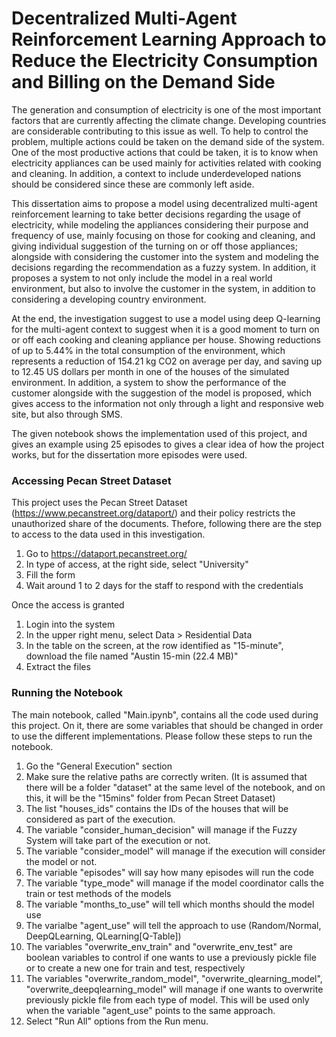 # Decentralized Multi-Agent Reinforcement Learning Approach to Reduce the Electricity Consumption and Billing on the Demand Side

The generation and consumption of electricity is one of the most important factors that are currently affecting the climate change. Developing countries are considerable contributing to this issue as well. To help to control the problem, multiple actions could be taken on the demand side of the system. One of the most productive actions that could be taken, it is to know when electricity appliances can be used mainly for activities related with cooking and cleaning. In addition, a context to include underdeveloped nations should be considered since these are commonly left aside. 

This dissertation aims to propose a model using decentralized multi-agent reinforcement learning to take better decisions regarding the usage of electricity, while modeling the appliances considering their purpose and frequency of use, mainly focusing on those for cooking and cleaning, and giving individual suggestion of the turning on or off those appliances; alongside with considering the customer into the system and modeling the decisions regarding the recommendation as a fuzzy system. In addition, it proposes a system to not only include the model in a real world environment, but also to involve the customer in the system, in addition to considering a developing country environment. 

At the end, the investigation suggest to use a model using deep Q-learning for the multi-agent context to suggest when it is a good moment to turn on or off each cooking and cleaning appliance per house. Showing reductions of up to 5.44\% in the total consumption of the environment, which represents a reduction of 154.21 kg CO2 on average per day, and saving up to 12.45 US dollars per month in one of the houses of the simulated environment. In addition, a system to show the performance of the customer alongside with the suggestion of the model is proposed, which gives access to the information not only through a light and responsive web site, but also through SMS. 

The given notebook shows the implementation used of this project, and gives an example using 25 episodes to gives a clear idea of how the project works, but for the dissertation more episodes were used.

### Accessing Pecan Street Dataset
This project uses the Pecan Street Dataset (https://www.pecanstreet.org/dataport/) and their policy restricts the unauthorized share of the documents. Thefore, following there are the step to access to the data used in this investigation. 

1. Go to https://dataport.pecanstreet.org/
2. In type of access, at the right side, select "University"
3. Fill the form 
4. Wait around 1 to 2 days for the staff to respond with the credentials

Once the access is granted
1. Login into the system
2. In the upper right menu, select Data > Residential Data
3. In the table on the screen, at the row identified as "15-minute", download the file named "Austin 15-min (22.4 MB)"
4. Extract the files

### Running the Notebook
The main notebook, called "Main.ipynb", contains all the code used during this project. On it, there are some variables that should be changed in order to use the different implementations. Please follow these steps to run the notebook.
1. Go the "General Execution" section
2. Make sure the relative paths are correctly writen. (It is assumed that there will be a folder "dataset" at the same level of the notebook, and on this, it will be the "15mins" folder from Pecan Street Dataset)
3. The list "houses_ids" contains the IDs of the houses that will be considered as part of the execution.
4. The variable "consider_human_decision" will manage if the Fuzzy System will take part of the execution or not.
5. The variable "consider_model" will manage if the execution will consider the model or not.
6. The variable "episodes" will say how many episodes will run the code
7. The variable "type_mode" will manage if the model coordinator calls the train or test methods of the models
8. The variable "months_to_use" will tell which months should the model use
9. The varialbe "agent_use" will tell the approach to use (Random/Normal, DeepQLearning, QLearning[Q-Table])
10. The variables "overwrite_env_train" and "overwrite_env_test" are boolean variables to control if one wants to use a previously pickle file or to create a new one for train and test, respectively
11. The variables "overwrite_random_model", "overwrite_qlearning_model", "overwrite_deepqlearning_model" will manage if one wants to overwrite previously pickle file from each type of model. This will be used only when the variable "agent_use" points to the same approach.
12. Select "Run All" options from the Run menu.
